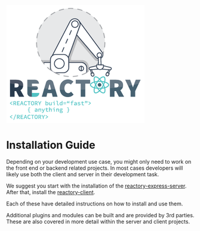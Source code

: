 ![Build Anything Fast](/branding/reactory-logo.png)
# Installation Guide

Depending on your development use case, you might only need to work on the front end or backend related projects. In most cases developers will likely use both the client and server in their development task.

We suggest you start with the installation of the [reactory-express-server](https://github.com/reactorynet/reactory-express-server).
After that, install the [reactory-client](https://github.com/reactorynet/reactory-pwa-web-client).

Each of these have detailed instructions on how to install and use them.

Additional plugins and modules can be built and are provided by 3rd parties. These are also covered in more detail within the server and client projects.
